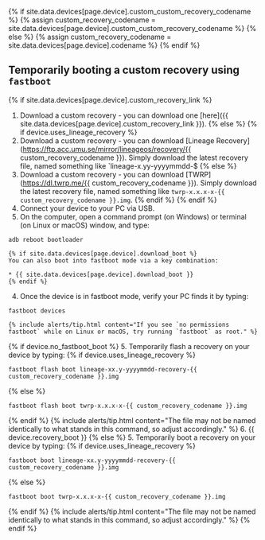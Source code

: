 {% if site.data.devices[page.device].custom_custom_recovery_codename %}
{% assign custom_recovery_codename = site.data.devices[page.device].custom_custom_recovery_codename %}
{% else %}
{% assign custom_recovery_codename = site.data.devices[page.device].codename %}
{% endif %}

## Temporarily booting a custom recovery using `fastboot`

{% if site.data.devices[page.device].custom_recovery_link %}
1. Download a custom recovery - you can download one [here]({{ site.data.devices[page.device].custom_recovery_link }}).
{% else %}
{% if device.uses_lineage_recovery %}
1. Download a custom recovery - you can download [Lineage Recovery](https://ftp.acc.umu.se/mirror/lineageos/recovery/{{ custom_recovery_codename }}). Simply download the latest recovery file, named something like `lineage-x.yy-yyyymmdd-$
{% else %}
1. Download a custom recovery - you can download [TWRP](https://dl.twrp.me/{{ custom_recovery_codename }}). Simply download the latest recovery file, named something like `twrp-x.x.x-x-{{ custom_recovery_codename }}.img`.
{% endif %}
{% endif %}
2. Connect your device to your PC via USB.
3. On the computer, open a command prompt (on Windows) or terminal (on Linux or macOS) window, and type:
```
adb reboot bootloader
```
    {% if site.data.devices[page.device].download_boot %}
    You can also boot into fastboot mode via a key combination:

    * {{ site.data.devices[page.device].download_boot }}
    {% endif %}
4. Once the device is in fastboot mode, verify your PC finds it by typing:
```
fastboot devices
```
    {% include alerts/tip.html content="If you see `no permissions fastboot` while on Linux or macOS, try running `fastboot` as root." %}
{% if device.no_fastboot_boot %}
5. Temporarily flash a recovery on your device by typing:
{% if device.uses_lineage_recovery %}
```
fastboot flash boot lineage-xx.y-yyyymmdd-recovery-{{ custom_recovery_codename }}.img
```
{% else %}
```
fastboot flash boot twrp-x.x.x-x-{{ custom_recovery_codename }}.img
```
{% endif %}
    {% include alerts/tip.html content="The file may not be named identically to what stands in this command, so adjust accordingly." %}
6. {{ device.recovery_boot }}
{% else %}
5. Temporarily boot a recovery on your device by typing:
{% if device.uses_lineage_recovery %}
```
fastboot boot lineage-xx.y-yyyymmdd-recovery-{{ custom_recovery_codename }}.img
```
{% else %}
```
fastboot boot twrp-x.x.x-x-{{ custom_recovery_codename }}.img
```
{% endif %}
    {% include alerts/tip.html content="The file may not be named identically to what stands in this command, so adjust accordingly." %}
{% endif %}
